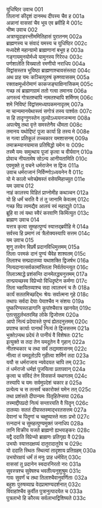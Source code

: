 युधिष्ठिर उवाच	001  
तिलानां कीदृशं दानमथ दीपस्य चैव ह	001a  
अन्नानां वाससां चैव भूय एव ब्रवीहि मे	001c  
भीष्म उवाच	002  
अत्राप्युदाहरन्तीममितिहासं पुरातनम्	002a  
ब्राह्मणस्य च संवादं यमस्य च युधिष्ठिर	002c  
मध्यदेशे महान्ग्रामो ब्राह्मणानां बभूव ह	003a  
गङ्गायमुनयोर्मध्ये यामुनस्य गिरेरधः	003c  
पर्णशालेति विख्यातो रमणीयो नराधिप	004a  
विद्वांसस्तत्र भूयिष्ठा ब्राह्मणाश्चावसंस्तदा	004c  
अथ प्राह यमः कञ्चित्पुरुषं कृष्णवाससम्	005a  
रक्ताक्षमूर्ध्वरोमाणं काकजङ्घाक्षिनासिकम्	005c  
गच्छ त्वं ब्राह्मणग्रामं ततो गत्वा तमानय	006a  
अगस्त्यं गोत्रतश्चापि नामतश्चापि शर्मिणम्	006c  
शमे निविष्टं विद्वांसमध्यापकमनादृतम्	007a  
मा चान्यमानयेथास्त्वं सगोत्रं तस्य पार्श्वतः	007c  
स हि तादृग्गुणस्तेन तुल्योऽध्ययनजन्मना	008a  
अपत्येषु तथा वृत्ते समस्तेनैव धीमता	008c  
तमानय यथोद्दिष्टं पूजा कार्या हि तस्य मे	008e  
स गत्वा प्रतिकूलं तच्चकार यमशासनम्	009a  
तमाक्रम्यानयामास प्रतिषिद्धो यमेन यः	009c  
तस्मै यमः समुत्थाय पूजां कृत्वा च वीर्यवान्	010a  
प्रोवाच नीयतामेष सोऽन्य आनीयतामिति	010c  
एवमुक्ते तु वचने धर्मराजेन स द्विजः	011a  
उवाच धर्मराजानं निर्विण्णोऽध्ययनेन वै	011c  
यो मे कालो भवेच्छेषस्तं वसेयमिहाच्युत	011e  
यम उवाच	012  
नाहं कालस्य विहितं प्राप्नोमीह कथञ्चन	012a  
यो हि धर्मं चरति वै तं तु जानामि केवलम्	012c  
गच्छ विप्र त्वमद्यैव आलयं स्वं महाद्युते	013a  
ब्रूहि वा त्वं यथा स्वैरं करवाणि किमित्युत	013c  
ब्राह्मण उवाच	014  
यत्तत्र कृत्वा सुमहत्पुण्यं स्यात्तद्ब्रवीहि मे	014a  
सर्वस्य हि प्रमाणं त्वं त्रैलोक्यस्यापि सत्तम	014c  
यम उवाच	015  
शृणु तत्त्वेन विप्रर्षे प्रदानविधिमुत्तमम्	015a  
तिलाः परमकं दानं पुण्यं चैवेह शाश्वतम्	015c  
तिलाश्च सम्प्रदातव्या यथाशक्ति द्विजर्षभ	016a  
नित्यदानात्सर्वकामांस्तिला निर्वर्तयन्त्युत	016c  
तिलाञ्श्राद्धे प्रशंसन्ति दानमेतद्ध्यनुत्तमम्	017a  
तान्प्रयच्छस्व विप्रेभ्यो विधिदृष्टेन कर्मणा	017c  
तिला भक्षयितव्याश्च सदा त्वालभनं च तैः	018a  
कार्यं सततमिच्छद्भिः श्रेयः सर्वात्मना गृहे	018c  
तथापः सर्वदा देयाः पेयाश्चैव न संशयः	019a  
पुष्करिण्यस्तडागानि कूपांश्चैवात्र खानयेत्	019c  
एतत्सुदुर्लभतरमिह लोके द्विजोत्तम	020a  
आपो नित्यं प्रदेयास्ते पुण्यं ह्येतदनुत्तमम्	020c  
प्रपाश्च कार्याः पानार्थं नित्यं ते द्विजसत्तम	021a  
भुक्तेऽप्यथ प्रदेयं ते पानीयं वै विशेषतः	021c  
इत्युक्ते स तदा तेन यमदूतेन वै गृहान्	022a  
नीतश्चकार च तथा सर्वं तद्यमशासनम्	022c  
नीत्वा तं यमदूतोऽपि गृहीत्वा शर्मिणं तदा	023a  
ययौ स धर्मराजाय न्यवेदयत चापि तम्	023c  
तं धर्मराजो धर्मज्ञं पूजयित्वा प्रतापवान्	024a  
कृत्वा च संविदं तेन विससर्ज यथागतम्	024c  
तस्यापि च यमः सर्वमुपदेशं चकार ह	025a  
प्रत्येत्य च स तत्सर्वं चकारोक्तं यमेन तत्	025c  
तथा प्रशंसते दीपान्यमः पितृहितेप्सया	026a  
तस्माद्दीपप्रदो नित्यं सन्तारयति वै पितॄन्	026c  
दातव्याः सततं दीपास्तस्माद्भरतसत्तम	027a  
देवानां च पितॄणां च चक्षुष्यास्ते मताः प्रभो	027c  
रत्नदानं च सुमहत्पुण्यमुक्तं जनाधिप	028a  
तानि विक्रीय यजते ब्राह्मणो ह्यभयङ्करः	028c  
यद्वै ददाति विप्रेभ्यो ब्राह्मणः प्रतिगृह्य वै	029a  
उभयोः स्यात्तदक्षय्यं दातुरादातुरेव च	029c  
यो ददाति स्थितः स्थित्यां तादृशाय प्रतिग्रहम्	030a  
उभयोरक्षयं धर्मं तं मनुः प्राह धर्मवित्	030c  
वाससां तु प्रदानेन स्वदारनिरतो नरः	031a  
सुवस्त्रश्च सुवेषश्च भवतीत्यनुशुश्रुम	031c  
गावः सुवर्णं च तथा तिलाश्चैवानुवर्णिताः	032a  
बहुशः पुरुषव्याघ्र वेदप्रामाण्यदर्शनात्	032c  
विवाहांश्चैव कुर्वीत पुत्रानुत्पादयेत च	033a  
पुत्रलाभो हि कौरव्य सर्वलाभाद्विशिष्यते	033c  
